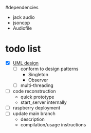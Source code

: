 #dependencies 
- jack audio
- jsoncpp
- Audiofile

# todo list
- [x] [UML design](piloop.drawio)
    - [ ] conform to design patterns
        - Singleton
        - Observer
    - [ ] multi-threading
- [ ] code reconstruction
    - quick prototype
    - start_server internally
- [ ] raspberry deployment
- [ ] update main branch
    - description
    - compilation/usage instructions
